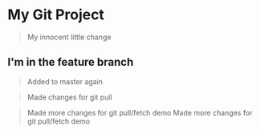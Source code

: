 # My Git Project

>My innocent little change

## I'm in the feature branch

>Added to master again

>Made changes for git pull 

>Made more changes for git pull/fetch demo
>Made more changes for git pull/fetch demo
